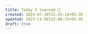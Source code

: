 ```yaml
---
title: Today I learned 📙
created: 2023-07-26T21:45:14+05:30
updated: 2023-11-06T22:00:33+05:30
draft: true
---
```

